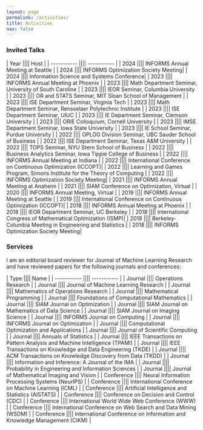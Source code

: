 ```yaml
---
layout: page
permalink: /activities/
title: Activities
nav: false
---
```


<h3>Invited Talks</h3>

| Year |||| Host |
| ----------- |||| ----------- |
| 2024 |||| INFORMS Annual Meeting at Seattle |
| 2024 |||| INFORMS Optimization Society Meeting|
| 2024 |||| Information Science and Systems Conference|
| 2023 |||| INFORMS Annual Meeting at Phoenix |
| 2023 |||| Math Department Seminar, University of South Caroline |
| 2023 |||| IEOR Seminar, Columbia University |
| 2023 |||| OR and STATS Seminar, MIT Sloan School of Management |
| 2023 |||| ISE Department Seminar, Virginia Tech |
| 2023 |||| Math Department Seminar, Rensselaer Polytechnic Institute |
| 2023 |||| ISE Department Seminar, UIUC |
| 2023 |||| IE Department Seminar, Clemson University |
| 2023 |||| ORIE Colloquium, Cornell University |
| 2023 |||| IMSE Department Seminar, Iowa State University |
| 2023 |||| IE School Seminar, Purdue University |
| 2022 |||| OPLOG Division Seminar, UBC Sauder School of Business |
| 2022 |||| ISE Department Seminar, Texas A&M University |
| 2022 |||| TOPS Seminar, NYU Stern School of Business |
| 2022 |||| Business Analytics Seminar, Iowa Tippie College of Business |
| 2022 |||| INFORMS Annual Meeting at Indiana |
| 2022 |||| International Conference on Continuous Optimization (ICCOPT)|
| 2022 |||| Learning and Games Program, Simons Institute for the Theory of Computing |
| 2022 |||| INFORMS Optimization Society Meeting|
| 2021 |||| INFORMS Annual Meeting at Anaheim |
| 2021 |||| SIAM Conference on Optimization, Virtual |
| 2020 |||| INFORMS Annual Meeting, Virtual |
| 2019 |||| INFORMS Annual Meeting at Seattle |
| 2019 |||| International Conference on Continuous Optimization (ICCOPT)|
| 2018 |||| INFORMS Annual Meeting at Phoenix |
| 2018 |||| IEOR Department Seminar, UC Berkeley |
| 2018 |||| International Congress of Mathematical Optimization (ISMP)|
| 2018 |||| Berkeley-Columbia Meeting in Engineering and Statistics |
| 2018 |||| INFORMS Optimization Society Meeting|

<h3>Services</h3>

I am an editorial board reviewer for Journal of Machine Learning Research and have reviewed papers for the following journals and conferences:

| Type |||| Name |
| ----------- |||| ----------- |
| Journal |||| Operations Research |
| Journal |||| Journal of Machine Learning Research |
| Journal |||| Mathematics of Operations Research |
| Journal |||| Mathematical Programming |
| Journal |||| Foundations of Computational Mathematics |
| Journal |||| SIAM Journal on Optimization |
| Journal |||| SIAM Journal on Mathematics of Data Science |
| Journal |||| SIAM Journal on Imaging Science |
| Journal |||| INFORMS Journal on Computing |
| Journal |||| INFORMS Journal on Optimization |
| Journal |||| Computational Optimization and Applications |
| Journal |||| Journal of Scientific Computing |
| Journal |||| Annuals of Statistics |
| Journal |||| IEEE Transactions on Pattern Analysis and Machine Intelligence (TPAMI) |
| Journal |||| IEEE Transactions on Knowledge and Data Engineering (TKDE) |
| Journal |||| ACM Transactions on Knowledge Discovery from Data (TKDD) |
| Journal |||| Information and Inference: A Journal of the IMA |
| Journal |||| Probability in Engineering and Information Sciences |
| Journal |||| Journal of Mathematical Imaging and Vision |
| Conference |||| Neural Information Processing Systems (NeurIPS) |
| Conference |||| International Conference on Machine Learning (ICML) |
| Conference |||| Artificial Intelligence and Statistics (AISTATS) |
| Conference |||| Conference on Decision and Control (CDC) |
| Conference |||| International World Wide Web Conference (WWW) |
| Conference |||| International Conference on Web Search and Data Mining (WSDM) |
| Conference |||| International Conference on Information and Knowledge Management (CIKM) |
